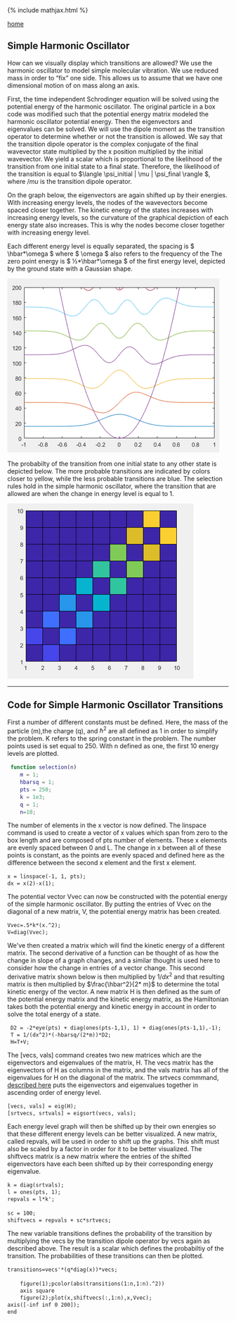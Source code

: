 {% include mathjax.html %}

[home](/README.md)

## Simple Harmonic Oscillator
How can we visually display which transitions are allowed? 
We use the harmonic oscillator to model simple molecular vibration. We use reduced mass in order to “fix” one side. This allows us to assume that we have one dimensional motion of on mass along an axis. 
 
First, the time independent Schrodinger equation will be solved using the potential energy of the harmonic oscillator. The original particle in a box code was modified such that the potential energy matrix modeled the harmonic oscillator potential energy. Then the eigenvectors and eigenvalues can be solved. We will use the dipole moment as the transition operator to determine whether or not the transition is allowed. We say that the transition dipole operator is the complex conjugate of the final wavevector state multiplied by the x position multiplied by the initial wavevector. We yield a scalar which is proportional to the likelihood of the transition from one initial state to a final state. Therefore, the likelihood of the transition is equal to $\langle \psi_initial | \mu | \psi_final \rangle $, where $/mu$ is the transition dipole operator. 

On the graph below, the eigenvectors are again shifted up by their energies. With increasing energy levels, the nodes of the wavevectors become spaced closer together. The kinetic energy of the states increases with increasing energy levels, so the curvature of the graphical depiction of each energy state also increases. This is why the nodes become closer together with increasing energy level. 

Each different energy level is equally separated, the spacing is $ \hbar*\omega $ where $ \omega $ also refers to the frequency of the 
The zero point energy is $ ½*\hbar*\omega $ of the first energy level, depicted by the ground state with a Gaussian shape. 

![SHO](/selectionplot.PNG)

The probabilty of the transition from one initial state to any other state is depicted below. The more probable transitions are indicated by colors closer to yellow, while the less probable transitions are blue. The selection rules hold in the simple harmonic oscillator, where the transition that are allowed are when the change in energy level is equal to 1. 

![SHOO](/selectionprob.PNG)

---------------
 ## Code for Simple Harmonic Oscillator Transitions
 
First a number of different constants must be defined. Here, the mass of the particle (m),the charge (q), and ${\hbar^2}$ are all defined as 1 in order to simplify the problem. K refers to the spring constant in the problem. The number points used is set equal to 250. With n defined as one, the first 10 energy levels are plotted. 

```Matlab
 function selection(n)
    m = 1;
    hbarsq = 1; 
    pts = 250;
    k = 1e3;
    q = 1;
    n=10;
```


The number of elements in the x vector is now defined. The linspace command is used to create a vector of x values which span from zero to the box length and are composed of pts number of elements. These x elements are evenly spaced between 0 and L. The change in x between all of these points is constant, as the points are evenly spaced and defined here as the difference between the second x element and the first x element.

```
x = linspace(-1, 1, pts);
dx = x(2)-x(1);
```

The potential vector Vvec can now be constructed with the potential energy of the simple harmonic oscillator. By putting the entries of Vvec on the diagonal of a new matrix, V, the potential energy matrix has been created.


```
Vvec=.5*k*(x.^2);
V=diag(Vvec);
```

We've then created a matrix which will find the kinetic energy of a different matrix. The second derivative of a function can be thought of as how the change in slope of a graph changes, and a similar thought is used here to consider how the change in entries of a vector change. This second derivative matrix shown below is then multiplied by ${1/dx^2}$ and that resulting matrix is then multiplied by $\frac{\hbar^2}{2* m}$ to determine the total kinetic energy of the vector. A new matrix H is then defined as the sum of the potential energy matrix and the kinetic energy matrix, as the Hamiltonian takes both the potential energy and kinetic energy in account in order to solve the total energy of a state.

```
 D2 = -2*eye(pts) + diag(ones(pts-1,1), 1) + diag(ones(pts-1,1),-1);   
 T = 1/(dx^2)*(-hbarsq/(2*m))*D2;
 H=T+V; 
```

The [vecs, vals] command creates two new matrices which are the eigenvectors and eigenvalues of the matrix, H. The vecs matrix has the eigenvectors of H as columns in the matrix, and the vals matrix has all of the eigenvalues for H on the diagonal of the matrix. 
The srtvecs commmand, [described here](/Eigsort.md) puts the eigenvectors and eigenvalues together in ascending order of energy level. 

```
[vecs, vals] = eig(H);
[srtvecs, srtvals] = eigsort(vecs, vals);

```

Each energy level graph will then be shifted up by their own energies so that these different energy levels can be better visualized. A new matrix, called repvals, will be used in order to shift up the graphs. This shift must also be scaled by a factor in order for it to be better visualized. The shiftvecs matrix is a new matrix where the entries of the shifted eigenvectors have each been shifted up by their corresponding energy eigenvalue. 

```
k = diag(srtvals);
l = ones(pts, 1);
repvals = l*k';

sc = 100;
shiftvecs = repvals + sc*srtvecs;
```

The new variable transitions defines the probability of the transition by multiplying the vecs by the transition dipole operator by vecs again as described above. The result is a scalar which defines the probabiltiy of the transition. The probabilities of these transitions can then be plotted. 

```
transitions=vecs'*(q*diag(x))*vecs;

    figure(1);pcolor(abs(transitions(1:n,1:n).^2))
    axis square
    figure(2);plot(x,shiftvecs(:,1:n),x,Vvec); 
axis([-inf inf 0 200]);
end
 

